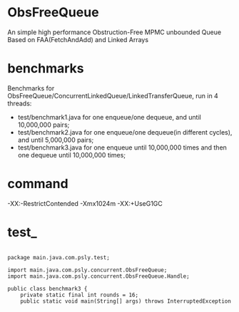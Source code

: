 # ObsFreeQueue
An simple high performance Obstruction-Free MPMC unbounded Queue Based on FAA(FetchAndAdd) and Linked Arrays
# benchmarks
Benchmarks for ObsFreeQueue/ConcurrentLinkedQueue/LinkedTransferQueue, run in 4 threads:
- test/benchmark1.java for one enqueue/one dequeue, and until 10,000,000 pairs;
- test/benchmark2.java for one enqueue/one dequeue(in different cycles), and until 5,000,000 pairs;
- test/benchmark3.java for one enqueue until 10,000,000 times and then one dequeue until 10,000,000 times;
# command
-XX:-RestrictContended -Xmx1024m -XX:+UseG1GC
# test_
<pre><code>
package main.java.com.psly.test;

import main.java.com.psly.concurrent.ObsFreeQueue;
import main.java.com.psly.concurrent.ObsFreeQueue.Handle;

public class benchmark3 {
	private static final int rounds = 16;
	public static void main(String[] args) throws InterruptedException {
			testObsFreeQueue();
	}
	
	private static void testObsFreeQueue() throws InterruptedException {
		final ObsFreeQueue<Integer> queues = new ObsFreeQueue<Integer>();
		System.out.println("\ntestObsFreeQueue");
		for(int t = 0; t < rounds; ++t) {
			int thread_num = MetaDATAs.thread_num;
			final int counts = MetaDATAs.counts / thread_num;
			System.out.println("\n" + t + " " + (MetaDATAs.counts * 2) + " Ops Hello world! " + Thread.currentThread().getName());
			Thread.sleep(2000);
			long start = System.currentTimeMillis();
			Thread[] threads = new Thread[thread_num];
			final int[] ints = new int[MetaDATAs.counts];
			for(int i = 0; i < thread_num; ++i) {
				final int i_ = i;
				(threads[i] = new Thread() {
					public void run() {
						Handle<Integer> h = queues.register();
						for(int j = 0; j < counts; ++j) {
							queues.enqueue(i_ * counts + j, h);
						}
						queues.unregister(h);
					}
				}).start();
			}
			
			for(int i = 0; i < thread_num; ++i)
				threads[i].join();
			
			long now = System.currentTimeMillis();
			System.out.println(MetaDATAs.counts + " puts times(seconds): " + (now - start) / 1000.0);
			for(int i = 0; i < thread_num; ++i) {
				(threads[i] = new Thread() {
					public void run() {
						Handle<Integer> h = queues.register();
						for(int i = 0; i < counts; ++i) {
							int val = queues.dequeue(h);
							ints[val] = 1;
						}
						queues.unregister(h);
					}
				}).start();
			}
			
			for(int i = 0; i < thread_num; ++i) 
				threads[i].join();
			
			boolean verify = true;
			for(int i = 0; i < MetaDATAs.counts; ++i) {
				if(ints[i] != 1) {
					System.out.println("Error: ints[" + i + "]");
					verify = false;
				}
			}
			if(verify)
				System.out.println("ints[0-" + (MetaDATAs.counts-1) + "] has been Verify through");
			
			System.out.println(MetaDATAs.counts + " pops times(seconds): " + (System.currentTimeMillis() - now) / 1000.0);
			Thread.sleep(2000);
		}
	}
}
</pre></code>
# output

testObsFreeQueue

0 20000000 Ops Hello world! main
10000000 puts times(seconds): 0.786
ints[0-9999999] has been Verify through
10000000 pops times(seconds): 0.279

1 20000000 Ops Hello world! main
10000000 puts times(seconds): 0.75
ints[0-9999999] has been Verify through
10000000 pops times(seconds): 0.287

2 20000000 Ops Hello world! main
10000000 puts times(seconds): 0.624
ints[0-9999999] has been Verify through
10000000 pops times(seconds): 0.231

